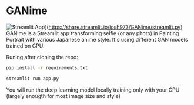 # GANime
![Streamlit App](https://static.streamlit.io/badges/streamlit_badge_black_white.svg)](https://share.streamlit.io/josh973/GANime/streamlit.py)
GANime is a Streamlit app transforming selfie (or any photo) in Painting Portrait with various Japanese anime style.
It's using different GAN models trained on GPU.

Runing after cloning the repo:

```bash
pip install -r requirements.txt
```


```bash
streamlit run app.py 
```

You will run the deep learning model locally training only with your CPU (largely enougth for most image size and style)
